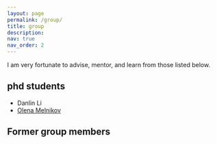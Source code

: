 ```yaml
---
layout: page
permalink: /group/
title: group
description: 
nav: true
nav_order: 2
---
```


I am very fortunate to advise, mentor, and learn from those listed below.

## phd students

  - Danlin Li
  - [Olena Melnikov](https://www.isye.gatech.edu/users/olena-melnikov)

## Former group members 

